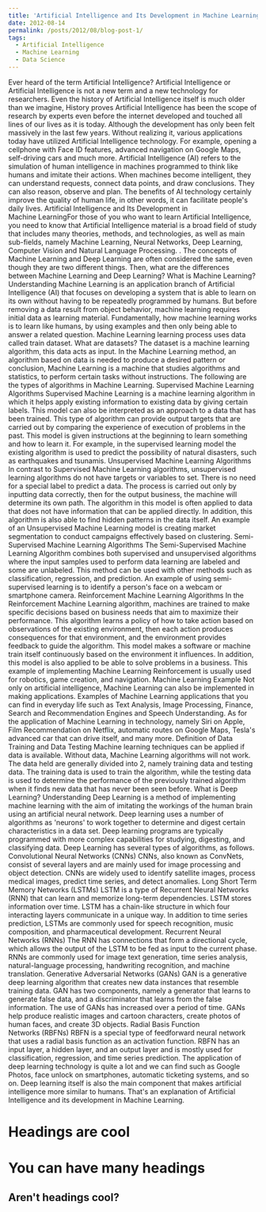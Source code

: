 ```yaml
---
title: 'Artificial Intelligence and Its Development in Machine Learning'
date: 2012-08-14
permalink: /posts/2012/08/blog-post-1/
tags:
  - Artificial Intelligence
  - Machine Learning
  - Data Science
---
```


Ever heard of the term Artificial Intelligence? Artificial Intelligence or Artificial Intelligence is not a new term and a new technology for researchers. Even the history of Artificial Intelligence itself is much older than we imagine, History proves Artificial Intelligence has been the scope of research by experts even before the internet developed and touched all lines of our lives as it is today. Although the development has only been felt massively in the last few years. Without realizing it, various applications today have utilized Artificial Intelligence technology. For example, opening a cellphone with Face ID features, advanced navigation on Google Maps, self-driving cars and much more. Artificial Intelligence (AI) refers to the simulation of human intelligence in machines programmed to think like humans and imitate their actions. When machines become intelligent, they can understand requests, connect data points, and draw conclusions. They can also reason, observe and plan. The benefits of AI technology certainly improve the quality of human life, in other words, it can facilitate people's daily lives.
Artificial Intelligence and Its Development in Machine LearningFor those of you who want to learn Artificial Intelligence, you need to know that Artificial Intelligence material is a broad field of study that includes many theories, methods, and technologies, as well as main sub-fields, namely Machine Learning, Neural Networks, Deep Learning, Computer Vision and Natural Language Processing. . The concepts of Machine Learning and Deep Learning are often considered the same, even though they are two different things. Then, what are the differences between Machine Learning and Deep Learning?
What is Machine Learning?
Understanding Machine Learning is an application branch of Artificial Intelligence (AI) that focuses on developing a system that is able to learn on its own without having to be repeatedly programmed by humans. But before removing a data result from object behavior, machine learning requires initial data as learning material. Fundamentally, how machine learning works is to learn like humans, by using examples and then only being able to answer a related question. Machine Learning learning process uses data called train dataset. What are datasets? The dataset is a machine learning algorithm, this data acts as input. In the Machine Learning method, an algorithm based on data is needed to produce a desired pattern or conclusion, Machine Learning is a machine that studies algorithms and statistics, to perform certain tasks without instructions. The following are the types of algorithms in Machine Learning.
Supervised Machine Learning Algorithms
Supervised Machine Learning is a machine learning algorithm in which it helps apply existing information to existing data by giving certain labels. This model can also be interpreted as an approach to a data that has been trained. This type of algorithm can provide output targets that are carried out by comparing the experience of execution of problems in the past. This model is given instructions at the beginning to learn something and how to learn it. For example, in the supervised learning model the existing algorithm is used to predict the possibility of natural disasters, such as earthquakes and tsunamis.
Unsupervised Machine Learning Algorithms
In contrast to Supervised Machine Learning algorithms, unsupervised learning algorithms do not have targets or variables to set. There is no need for a special label to predict a data. The process is carried out only by inputting data correctly, then for the output business, the machine will determine its own path. The algorithm in this model is often applied to data that does not have information that can be applied directly. In addition, this algorithm is also able to find hidden patterns in the data itself. An example of an Unsupervised Machine Learning model is creating market segmentation to conduct campaigns effectively based on clustering.
Semi-Supervised Machine Learning Algorithms
The Semi-Supervised Machine Learning Algorithm combines both supervised and unsupervised algorithms where the input samples used to perform data learning are labeled and some are unlabeled. This method can be used with other methods such as classification, regression, and prediction. An example of using semi-supervised learning is to identify a person's face on a webcam or smartphone camera.
Reinforcement Machine Learning Algorithms
In the Reinforcement Machine Learning algorithm, machines are trained to make specific decisions based on business needs that aim to maximize their performance. This algorithm learns a policy of how to take action based on observations of the existing environment, then each action produces consequences for that environment, and the environment provides feedback to guide the algorithm. This model makes a software or machine train itself continuously based on the environment it influences. In addition, this model is also applied to be able to solve problems in a business. This example of implementing Machine Learning Reinforcement is usually used for robotics, game creation, and navigation.
Machine Learning Example
Not only on artificial intelligence, Machine Learning can also be implemented in making applications. Examples of Machine Learning applications that you can find in everyday life such as Text Analysis, Image Processing, Finance, Search and Recommendation Engines and Speech Understanding. As for the application of Machine Learning in technology, namely Siri on Apple, Film Recommendation on Netflix, automatic routes on Google Maps, Tesla's advanced car that can drive itself, and many more.
Definition of Data Training and Data Testing
Machine learning techniques can be applied if data is available. Without data, Machine Learning algorithms will not work. The data held are generally divided into 2, namely training data and testing data. The training data is used to train the algorithm, while the testing data is used to determine the performance of the previously trained algorithm when it finds new data that has never been seen before.
What is Deep Learning?
Understanding Deep Learning is a method of implementing machine learning with the aim of imitating the workings of the human brain using an artificial neural network. Deep learning uses a number of algorithms as 'neurons' to work together to determine and digest certain characteristics in a data set. Deep learning programs are typically programmed with more complex capabilities for studying, digesting, and classifying data. Deep Learning has several types of algorithms, as follows.
Convolutional Neural Networks (CNNs)
CNNs, also known as ConvNets, consist of several layers and are mainly used for image processing and object detection. CNNs are widely used to identify satellite images, process medical images, predict time series, and detect anomalies.
Long Short Term Memory Networks (LSTMs)
LSTM is a type of Recurrent Neural Networks (RNN) that can learn and memorize long-term dependencies. LSTM stores information over time. LSTM has a chain-like structure in which four interacting layers communicate in a unique way. In addition to time series prediction, LSTMs are commonly used for speech recognition, music composition, and pharmaceutical development.
Recurrent Neural Networks (RNNs)
The RNN has connections that form a directional cycle, which allows the output of the LSTM to be fed as input to the current phase. RNNs are commonly used for image text generation, time series analysis, natural-language processing, handwriting recognition, and machine translation.
Generative Adversarial Networks (GANs)
GAN is a generative deep learning algorithm that creates new data instances that resemble training data. GAN has two components, namely a generator that learns to generate false data, and a discriminator that learns from the false information. The use of GANs has increased over a period of time. GANs help produce realistic images and cartoon characters, create photos of human faces, and create 3D objects.
Radial Basis Function Networks (RBFNs)
RBFN is a special type of feedforward neural network that uses a radial basis function as an activation function. RBFN has an input layer, a hidden layer, and an output layer and is mostly used for classification, regression, and time series prediction.
The application of deep learning technology is quite a lot and we can find such as Google Photos, face unlock on smartphones, automatic ticketing systems, and so on. Deep learning itself is also the main component that makes artificial intelligence more similar to humans.
That's an explanation of Artificial Intelligence and its development in Machine Learning.

Headings are cool
======

You can have many headings
======

Aren't headings cool?
------
